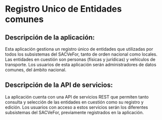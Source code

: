 # Registro Unico de Entidades comunes

Descripción de la aplicación:
-----------------------------

Esta aplicación gestiona un registro único de entidades que utilizadas por todos los subsistemas del SACVeFor, tanto de orden nacional como locales. Las entidades en cuestión son personas (físicas y jurídicas) y vehículos de transporte. Los usuarios de esta aplicación serán administradores de datos comunes, del ámbito nacional.

Descripción de la API de servicios:
-----------------------------------

La aplicación cuenta con una API de servicios REST que permiten tanto consulta y selección de las entidades en cuestión como su registro y edición. Los usuarios con acceso a estos servicios serán los diferentes subsistemas del SACVeFor, previamente registrados en la aplicación.

